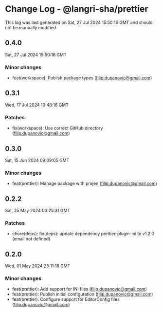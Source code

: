 # Change Log - @langri-sha/prettier

This log was last generated on Sat, 27 Jul 2024 15:50:16 GMT and should not be manually modified.

<!-- Start content -->

## 0.4.0

Sat, 27 Jul 2024 15:50:16 GMT

### Minor changes

- feat(workspace): Publish package types (filip.dupanovic@gmail.com)

## 0.3.1

Wed, 17 Jul 2024 10:48:16 GMT

### Patches

- fix(workspace): Use correct GitHub directory (filip.dupanovic@gmail.com)

## 0.3.0

Sat, 15 Jun 2024 09:09:05 GMT

### Minor changes

- feat(prettier): Manage package with projen (filip.dupanovic@gmail.com)

## 0.2.2

Sat, 25 May 2024 03:25:31 GMT

### Patches

- chore(deps): fix(deps): update dependency prettier-plugin-ini to v1.2.0 (email not defined)

## 0.2.0

Wed, 01 May 2024 23:11:18 GMT

### Minor changes

- feat(prettier): Add support for INI files (filip.dupanovic@gmail.com)
- feat(prettier): Publish initial configuration (filip.dupanovic@gmail.com)
- feat(prettier): Configure support for EditorConfig files (filip.dupanovic@gmail.com)
